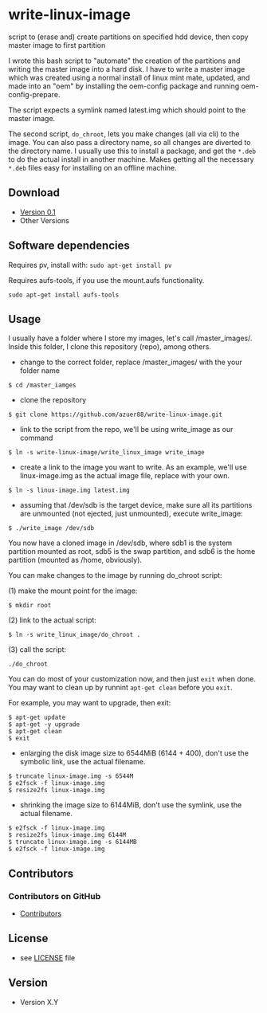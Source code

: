
write-linux-image
======
script to (erase and) create partitions on specified hdd device, then copy master image to first partition

I wrote this bash script to "automate" the creation of the partitions and writing the master image into a hard disk.  I have to write a master image which was created using a normal install of linux mint mate, updated, and made into an "oem" by installing the oem-config package and running oem-config-prepare.

The script expects a symlink named latest.img which should point to the master image.

The second script, `do_chroot`, lets you make changes (all via cli) to the image.  You can also pass a directory name, so all changes are diverted to the directory name.  I usually use this to install a package, and get the `*.deb` to do the actual install in another machine.  Makes getting all the necessary `*.deb` files easy for installing on an offline machine.

## Download
* [Version 0.1](https://github.com/azuer88/write-linux-image/archive/master.zip)
* Other Versions

## Software dependencies
Requires pv, install with: `sudo apt-get install pv`

Requires aufs-tools, if you use the mount.aufs functionality.
```
sudo apt-get install aufs-tools
```


## Usage
I usually have a folder where I store my images, let's call /master_images/.  Inside this folder, I clone this repository (repo), among others.

* change to the correct folder, replace /master_images/ with the your folder name
```
$ cd /master_iamges
```

* clone the repository
```
$ git clone https://github.com/azuer88/write-linux-image.git
```

* link to the script from the repo, we'll be using write_image as our command
```
$ ln -s write-linux-image/write_linux_image write_image
```

* create a link to the image you want to write.  As an example, we'll use linux-image.img as the actual image file, replace with your own.
```
$ ln -s linux-image.img latest.img
```

* assuming that /dev/sdb is the target device, make sure all its partitions are unmounted (not ejected, just unmounted), execute write_image:
```
$ ./write_image /dev/sdb
```

You now have a cloned image in /dev/sdb, where sdb1 is the system partition mounted as root, sdb5 is the swap partition, and sdb6 is the home partition (mounted as /home, obviously).

You can make changes to the image by running do_chroot script:

(1) make the mount point for the image:
```
$ mkdir root
```

(2) link to the actual script:
```
$ ln -s write_linux_image/do_chroot .
```

(3) call the script:
```
./do_chroot
```

You can do most of your customization now, and then just `exit` when done.  You may want to clean up by runnint `apt-get clean` before you `exit`.

For example, you may want to upgrade, then exit:
```
$ apt-get update 
$ apt-get -y upgrade
$ apt-get clean
$ exit
```

* enlarging the disk image size to 6544MiB (6144 + 400), don't use the symbolic link, use the actual filename.
```
$ truncate linux-image.img -s 6544M
$ e2fsck -f linux-image.img
$ resize2fs linux-image.img
```

* shrinking the image size to 6144MiB, don't use the symlink, use the actual filename.
```
$ e2fsck -f linux-image.img
$ resize2fs linux-image.img 6144M
$ truncate linux-image.img -s 6144MB
$ e2fsck -f linux-image.img
```



## Contributors

### Contributors on GitHub
* [Contributors](https://github.com/azuer88/write-linux-image/graphs/contributors)

## License 
* see [LICENSE](https://github.com/azuer88/write-linux-image/blob/master/LICENSE) file

## Version 
* Version X.Y


